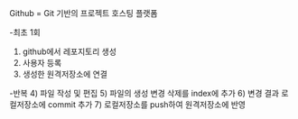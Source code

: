 Github = Git 기반의 프로젝트 호스팅 플랫폼

-최초 1회

1. github에서 레포지토리 생성
2. 사용자 등록
3. 생성한 원격저장소에 연결

-반복 4) 파일 작성 및 편집 5) 파일의 생성 변경 삭제를 index에 추가 6) 변경 결과 로컬저장소에 commit 추가 7) 로컬저장소를 push하여 원격저장소에 반영

